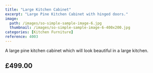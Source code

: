 ```yaml
---
title: "Large Kitchen Cabinet"
excerpt: "Large Pine Kitchen Cabinet with hinged doors."
image:
  path: /images/so-simple-sample-image-6.jpg
  thumbnail: /images/so-simple-sample-image-6-400x200.jpg
categories: [Kitchen Furniture]
reference: 4003
---
```


A large pine kitchen cabinet which will look beautiful in a large kitchen.

## £499.00



